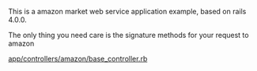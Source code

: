This is a amazon market web service application example, based on rails 4.0.0.

The only thing you need care is the signature methods for your request to amazon

[app/controllers/amazon/base_controller.rb](app/controllers/amazon/base_controller.rb)
